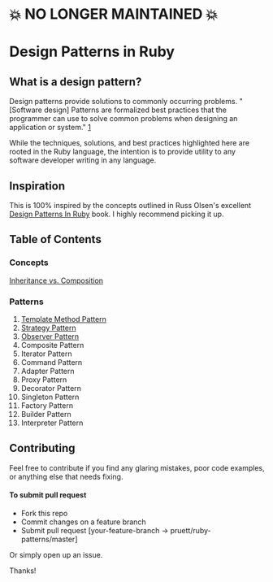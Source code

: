 # :boom: NO LONGER MAINTAINED :boom:

Design Patterns in Ruby
=======================

## What is a design pattern?

Design patterns provide solutions to commonly occurring problems. "[Software design] Patterns are formalized best practices that the programmer can use to solve common problems when designing an application or system." [1][wiki-design-patterns]

While the techniques, solutions, and best practices highlighted here are rooted in the Ruby language, the intention is to provide utility to any software developer writing in any language.

[wiki-design-patterns]: http://en.wikipedia.org/wiki/Software_design_pattern  "Software design pattern"

## Inspiration

This is 100% inspired by the concepts outlined in Russ Olsen's excellent [Design Patterns In Ruby](http://www.amazon.com/Design-Patterns-Ruby-Russ-Olsen/dp/0321490452) book. I highly recommend picking it up.

## Table of Contents

### Concepts

[Inheritance vs. Composition](/concepts/inheritance-vs-composition.md)

### Patterns

1. [Template Method Pattern](/patterns/template_method.md)
2. [Strategy Pattern](/patterns/strategy.md)
3. [Observer Pattern](/patterns/observer.md)
4. Composite Pattern
5. Iterator Pattern
6. Command Pattern
7. Adapter Pattern
8. Proxy Pattern
9. Decorator Pattern
10. Singleton Pattern
11. Factory Pattern
12. Builder Pattern
13. Interpreter Pattern

## Contributing

Feel free to contribute if you find any glaring mistakes, poor code examples, or anything else that needs fixing.

#### To submit pull request
+ Fork this repo
+ Commit changes on a feature branch
+ Submit pull request [your-feature-branch -> pruett/ruby-patterns/master]

Or simply open up an issue.

Thanks!
